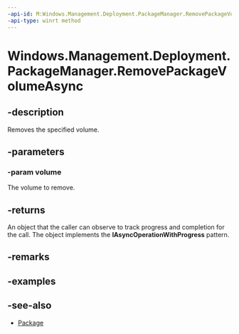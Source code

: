 ```yaml
---
-api-id: M:Windows.Management.Deployment.PackageManager.RemovePackageVolumeAsync(Windows.Management.Deployment.PackageVolume)
-api-type: winrt method
---
```


<!-- Method syntax
public Windows.Foundation.IAsyncOperationWithProgress<Windows.Management.Deployment.DeploymentResult, Windows.Management.Deployment.DeploymentProgress> RemovePackageVolumeAsync(Windows.Management.Deployment.PackageVolume volume)
-->

# Windows.Management.Deployment.PackageManager.RemovePackageVolumeAsync

## -description
Removes the specified volume.

## -parameters
### -param volume
The volume to remove.

## -returns
An object that the caller can observe to track progress and completion for the call. The object implements the **IAsyncOperationWithProgress** pattern.

## -remarks

## -examples

## -see-also

- [Package](https://docs.microsoft.com/uwp/api/windows.applicationmodel.package)
